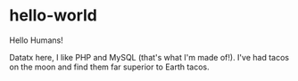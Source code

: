 # hello-world

Hello Humans!

Datatx here, I like PHP and MySQL (that's what I'm made of!).
I've had tacos on the moon and find them far superior to Earth tacos. 
